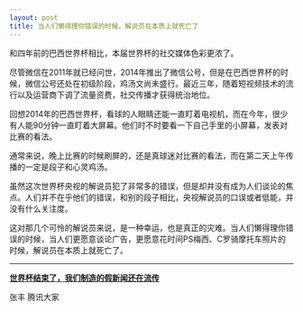 ```yaml
---
layout: post
title: 当人们懒得理你错误的时候，解说员在本质上就死亡了
---
```


和四年前的巴西世界杯相比，本届世界杯的社交媒体色彩更浓了。

尽管微信在2011年就已经问世，2014年推出了微信公号，但是在巴西世界杯的时候，微信公号还处在初级阶段，鸡汤文尚未盛行。最近三年，随着短视频技术的流行以及运营商下调了流量资费，社交传播才获得统治地位。

回想2014年的巴西世界杯，看球的人眼睛还能一直盯着电视机，而在今年，很少有人能90分钟一直盯着大屏幕。他们时不时要看一下自己手里的小屏幕，发表对比赛的看法。

通常来说，晚上比赛的时候刷屏的，还是真球迷对比赛的看法，而在第二天上午传播的一定是段子和心灵鸡汤。

虽然这次世界杯央视的解说员犯了非常多的错误，但是却并没有成为人们谈论的焦点。人们并不在乎他们的错误，和别的段子相比，央视解说员的口误或者低能，并没有什么关注度。

这对那几个可怜的解说员来说，是一种幸运，也是真正的灾难。当人们懒得理你错误的时候，当人们更愿意谈论广告，更愿意花时间PS梅西、C罗骑摩托车照片的时候，解说员在本质上就死亡了。

---

**[世界杯结束了，我们制造的假新闻还在流传](https://mp.weixin.qq.com/s/NYeDDpc9FP31GaxMhMcRkg)**

张丰 腾讯大家